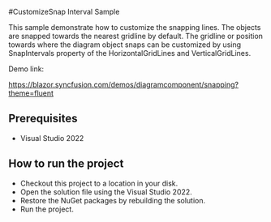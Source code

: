 #CustomizeSnap Interval Sample

This sample demonstrate how to customize the snapping lines. The objects are snapped towards the nearest gridline by default. The gridline or position towards where the diagram object snaps can be customized by using SnapIntervals property of the HorizontalGridLines and VerticalGridLines.


Demo link:

https://blazor.syncfusion.com/demos/diagramcomponent/snapping?theme=fluent

## Prerequisites

* Visual Studio 2022

## How to run the project

* Checkout this project to a location in your disk.
* Open the solution file using the Visual Studio 2022.
* Restore the NuGet packages by rebuilding the solution.
* Run the project.
